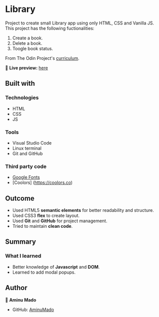 
# Library

Project to create small Library app using only HTML, CSS and Vanilla JS.
This project has the following fuctionalities:
1. Create a book.
2. Delete a book.
3. Toogle book status.

From The Odin Project's [curriculum](https://www.theodinproject.com/courses/javascript/lessons/library).

🔗 **Live preview:** [here](https://aminumado.github.io/library/)

## Built with

### Technologies

* HTML
* CSS
* JS

### Tools

* Visual Studio Code
* Linux terminal
* Git and GitHub

### Third party code

* [Google Fonts](https://fonts.google.com/)
* [Coolors]     (https://coolors.co)

## Outcome

* Used HTML5 **semantic elements** for better readability and structure.
* Used CSS3 **flex** to create layout.
* Used **Git** and **GitHub** for project management.
* Tried to maintain **clean code**.

## Summary

### What I learned

* Better knowledge of **Javascript** and **DOM**.
* Learned to add modal popups.

## Author

👤 **Aminu Mado**
* GitHub: [AminuMado](https://github.com/aminumado)
